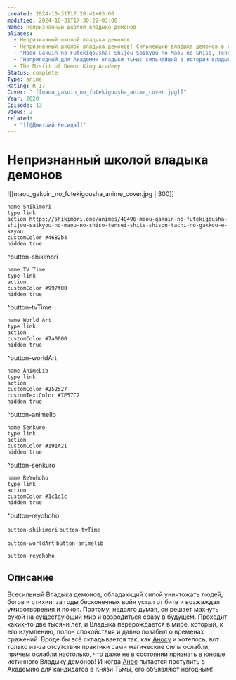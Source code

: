 ```yaml
---
created: 2024-10-31T17:28:41+03:00
modified: 2024-10-31T17:30:22+03:00
Name: Непризнанный школой владыка демонов
aliases:
  - Непризнанный школой владыка демонов
  - Непризнанный школой владыка демонов! Сильнейший владыка демонов в истории поступает в академию, переродившись своим потомком
  - "Maou Gakuin no Futekigousha: Shijou Saikyou no Maou no Shiso, Tensei shite Shison-tachi no Gakkou e Kayou"
  - "Непригодный для Академии владыки тьмы: сильнейший в истории владыка тьмы перерождается и ходит в школу вместе со своими потомками"
  - The Misfit of Demon King Academy
Status: complete
Type: anime
Rating: R-17
Cover: "![[maou_gakuin_no_futekigousha_anime_cover.jpg]]"
Year: 2020
Episode: 13
Views: 2
related:
  - "[[@Дмитрий Кесида]]"
---
```


# Непризнанный школой владыка демонов

![[maou_gakuin_no_futekigousha_anime_cover.jpg | 300]]

```button
name Shikimori
type link
action https://shikimori.one/animes/40496-maou-gakuin-no-futekigousha-shijou-saikyou-no-maou-no-shiso-tensei-shite-shison-tachi-no-gakkou-e-kayou
customColor #4682b4
hidden true
```
^button-shikimori

```button
name TV Time
type link
action 
customColor #997f00
hidden true
```
^button-tvTime

```button
name World Art
type link
action 
customColor #7a0000
hidden true
```
^button-worldArt

```button
name AnimeLib
type link
action 
customColor #252527
customTextColor #7E57C2
hidden true
```
^button-animelib

```button
name Senkuro
type link
action 
customColor #191A21
hidden true
```
^button-senkuro

```button
name ReYohoho
type link
action 
customColor #1c1c1c
hidden true
```
^button-reyohoho



`button-shikimori` `button-tvTime`

`button-worldArt` `button-animelib`

`button-reyohoho`

## Описание

Всесильный Владыка демонов, обладающий силой уничтожать людей, богов и стихии, за годы бесконечных войн устал от битв и возжаждал умиротворения и покоя. Поэтому, недолго думая, он решает махнуть рукой на существующий мир и возродиться сразу в будущем. Проходит каких-то две тысячи лет, и Владыка перерождается в мире, который, к его изумлению, полон спокойствия и давно позабыл о временах сражений. Вроде бы всё складывается так, как [Аносу](https://shikimori.one/characters/175947-anos-voldigoad) и хотелось, вот только из-за отсутствия практики сами магические силы ослабли, причем ослабли настолько, что даже не в состоянии признать в юноше истинного Владыку демонов! И когда [Анос](https://shikimori.one/characters/175947-anos-voldigoad) пытается поступить в Академию для кандидатов в Князи Тьмы, его объявляют негодным!

